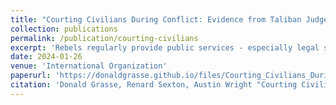 ```yaml
---
title: "Courting Civilians During Conflict: Evidence from Taliban Judges in Afghanistan"
collection: publications
permalink: /publication/courting-civilians
excerpt: 'Rebels regularly provide public services - especially legal services - but the consequences of such programs are unclear. We argue rebel courts can boost civilian support for insurgency and augment attack capacity by increasing the legitimacy of the rebellion, creating a vested interest in rebel rule, or by enabling rebel coercion of the civilian population. We study the impact of the Taliban’s judiciary by leveraging cross-district and overtime variation in exposure to Taliban courts using a trajectory balancing design. We find courts reduced civilian support for the government and increased support for the Taliban, and were associated with more attacks and coalition casualties. Exploring mechanisms, we find courts resolved major interpersonal disputes between civilians, facilitated more insurgent intimidation of civilians, and that changes in public opinion are unlikely to have been driven solely through social desirability bias. Our findings help explain the logic of rebel courts and highlight the complex interactions between warfare and institutional development in weak states.' 
date: 2024-01-26
venue: 'International Organization'
paperurl: 'https://donaldgrasse.github.io/files/Courting_Civilians_During_Conflict__Evidence_from_Taliban_Judges_in_Afghanistan.pdf'
citation: 'Donald Grasse, Renard Sexton, Austin Wright "Courting Civilians During Conflict: Evidence from Taliban Judges in Afghanistan"'
---
```



